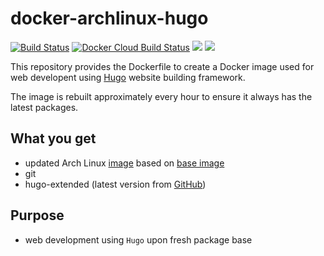 # docker-archlinux-hugo

[![Build Status](https://drone.dotya.ml/api/badges/wanderer/docker-archlinux-hugo/status.svg?ref=refs/heads/master)](https://drone.dotya.ml/wanderer/docker-archlinux-hugo)
[![Docker Cloud Build Status](https://img.shields.io/docker/cloud/build/immawanderer/archlinux-hugo)](https://hub.docker.com/r/immawanderer/archlinux-hugo/builds)
[![](https://images.microbadger.com/badges/version/immawanderer/archlinux-hugo.svg)](https://microbadger.com/images/immawanderer/archlinux-hugo)
[![](https://images.microbadger.com/badges/commit/immawanderer/archlinux-hugo.svg)](https://microbadger.com/images/immawanderer/archlinux-hugo)

This repository provides the Dockerfile to create a Docker image used for web developent using [Hugo](https://gohugo.io) website building framework.

The image is rebuilt approximately every hour to ensure it always has the latest packages.

## What you get
* updated Arch Linux [image](https://hub.docker.com/r/immawanderer/archlinux) based on [base image](https://hub.docker.com/_/archlinux)
* git
* hugo-extended (latest version from [GitHub](https://github.com/gohugoio/hugo/releases))

## Purpose
* web development using `Hugo` upon fresh package base

